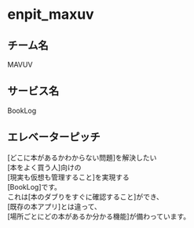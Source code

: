 # enpit_maxuv

## チーム名

MAVUV

## サービス名

BookLog


## エレベーターピッチ

[どこに本があるかわからない問題]を解決したい  
[本をよく買う人]向けの  
[現実も仮想も管理すること]を実現する  
[BookLog]です。  
これは[本のダブりをすぐに確認すること]ができ、  
[既存の本アプリ]とは違って、  
[場所ごとにどの本があるか分かる機能]が備わっています。  

